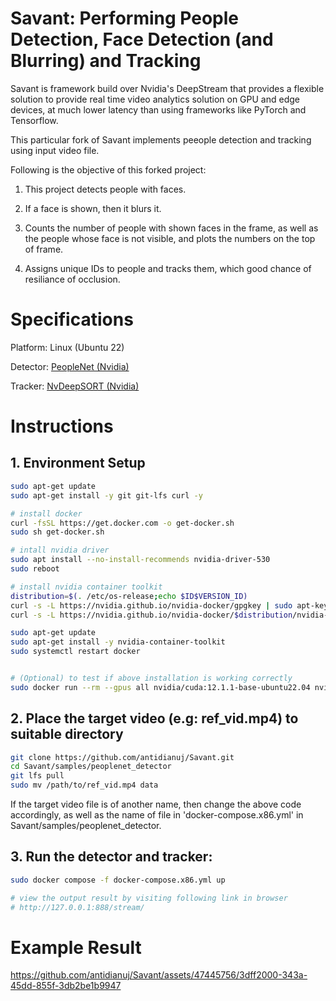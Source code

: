 # Savant: Performing People Detection, Face Detection (and Blurring) and Tracking

Savant is framework build over Nvidia's DeepStream that provides a flexible solution to provide real time video analytics solution on GPU and edge devices, at much lower latency than using frameworks like PyTorch and Tensorflow.

This particular fork of Savant implements peeople detection and tracking using input video file.

Following is the objective of this forked project:

1. This project detects people with faces.
 
2. If a face is shown, then it blurs it.
 
3. Counts the number of people with shown faces in the frame, as well as the people whose face is not visible, and plots the numbers on the top of frame.

4. Assigns unique IDs to people and tracks them, which good chance of resiliance of occlusion.

# Specifications
Platform: Linux (Ubuntu 22)

Detector: [PeopleNet (Nvidia)](https://catalog.ngc.nvidia.com/orgs/nvidia/teams/tao/models/peoplenet)


Tracker: [NvDeepSORT (Nvidia)](https://docs.nvidia.com/metropolis/deepstream/dev-guide/text/DS_plugin_gst-nvtracker.html)



# Instructions

## 1. Environment Setup

```bash
sudo apt-get update
sudo apt-get install -y git git-lfs curl -y

# install docker
curl -fsSL https://get.docker.com -o get-docker.sh
sudo sh get-docker.sh

# intall nvidia driver
sudo apt install --no-install-recommends nvidia-driver-530
sudo reboot

# install nvidia container toolkit
distribution=$(. /etc/os-release;echo $ID$VERSION_ID)
curl -s -L https://nvidia.github.io/nvidia-docker/gpgkey | sudo apt-key add -
curl -s -L https://nvidia.github.io/nvidia-docker/$distribution/nvidia-docker.list | sudo tee /etc/apt/sources.list.d/nvidia-docker.list

sudo apt-get update
sudo apt-get install -y nvidia-container-toolkit
sudo systemctl restart docker


# (Optional) to test if above installation is working correctly
sudo docker run --rm --gpus all nvidia/cuda:12.1.1-base-ubuntu22.04 nvidia-smi

```


## 2. Place the target video (e.g: ref_vid.mp4) to suitable directory

``` bash
git clone https://github.com/antidianuj/Savant.git
cd Savant/samples/peoplenet_detector
git lfs pull
sudo mv /path/to/ref_vid.mp4 data
```
If the target video file is of another name, then change the above code accordingly, as well as the name of file in 'docker-compose.x86.yml' in Savant/samples/peoplenet_detector.




## 3. Run the detector and tracker:

```bash
sudo docker compose -f docker-compose.x86.yml up

# view the output result by visiting following link in browser
# http://127.0.0.1:888/stream/

```


# Example Result

https://github.com/antidianuj/Savant/assets/47445756/3dff2000-343a-45dd-855f-3db2be1b9947



